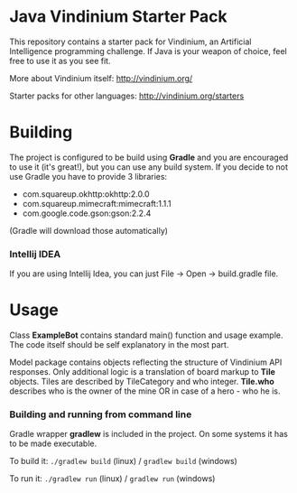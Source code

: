 Java Vindinium Starter Pack 
================

This repository contains a starter pack for Vindinium, an Artificial Intelligence programming challenge. If Java is your weapon of choice, feel free to use it as you see fit. 

More about Vindinium itself: http://vindinium.org/

Starter packs for other languages: http://vindinium.org/starters

# Building
The project is configured to be build using **Gradle** and you are encouraged to use it (it's great!), but you can use any build system. If you decide to not use Gradle you have to provide 3 libraries:

* com.squareup.okhttp:okhttp:2.0.0
* com.squareup.mimecraft:mimecraft:1.1.1
* com.google.code.gson:gson:2.2.4

(Gradle will download those automatically)

### Intellij IDEA
If you are using Intellij Idea, you can just File -> Open -> build.gradle file. 

# Usage
Class **ExampleBot** contains standard main() function and usage example. The code itself should be self explanatory in the most part. 

Model package contains objects reflecting the structure of Vindinium API responses. Only additional logic is a translation of board markup to **Tile** objects. Tiles are described by TileCategory and who integer.  **Tile.who** describes who is the owner of the mine OR in case of a hero - who he is.

### Building and running from command line
Gradle wrapper **gradlew** is included in the project. On some systems it has to be made executable. 

To build it: `./gradlew build` (linux) /  `gradlew build` (windows)

To run it: `./gradlew run` (linux) / `gradlew run` (windows)




